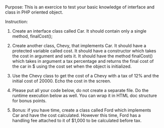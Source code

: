 Purpose: This is an exercice to test your basic knowledge of interface and class in PHP oriented object.

Instruction:

1. Create an interface class called Car. It should contain only a single method, finalCost();

2. Create another class, Chevy, that implements Car. It should have a protected variable called cost. It should have a constructor which takes the cost in argument and sets it. It should have the method finalCost() which takes in argument a tax percentage and returns the final cost of the car in $ using the cost set when the object is initialized.

3. Use the Chevy class to get the cost of a Chevy with a tax of 12% and the initial cost of 20000. Echo the cost in the screen.

4. Please put all your code below, do not create a separate file. Do the runtime execution below as well. You can wrap it in HTML doc structure for bonus points.

5. Bonus: if you have time, create a class called Ford which implements Car and have the cost calculated. However this time, Ford has a handling fee attached to it of $1,000 to be calculated before tax.
